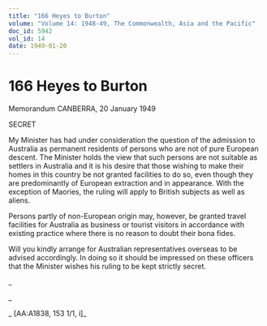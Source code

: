 ```yaml
---
title: "166 Heyes to Burton"
volume: "Volume 14: 1948-49, The Commonwealth, Asia and the Pacific"
doc_id: 5942
vol_id: 14
date: 1949-01-20
---
```


# 166 Heyes to Burton

Memorandum CANBERRA, 20 January 1949

SECRET

My Minister has had under consideration the question of the admission to Australia as permanent residents of persons who are not of pure European descent. The Minister holds the view that such persons are not suitable as settlers in Australia and it is his desire that those wishing to make their homes in this country be not granted facilities to do so, even though they are predominantly of European extraction and in appearance. With the exception of Maories, the ruling will apply to British subjects as well as aliens.

Persons partly of non-European origin may, however, be granted travel facilities for Australia as business or tourist visitors in accordance with existing practice where there is no reason to doubt their bona fides.

Will you kindly arrange for Australian representatives overseas to be advised accordingly. In doing so it should be impressed on these officers that the Minister wishes his ruling to be kept strictly secret.

_

_

_ [AA:A1838, 153 1/1, i]_
